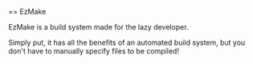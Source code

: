 == EzMake

EzMake is a build system made for the lazy developer.

Simply put, it has all the benefits of an automated build system, but you don't have to manually specify files to be compiled!
